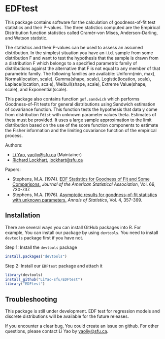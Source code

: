 # EDFtest
This package contains software for the calculation of goodness-of-fit
test statistics and their P-values. The three statistics computed are the
Empirical Distribution function statistics called Cramér-von Mises, Anderson-Darling,
and Watson statistic.  

The statistics and their P-values can be used to assess an assumed distribution. In the simplest situation
you have an i.i.d. sample from some distribution F and want to test the hypothesis that the sample is drawn from
a distribution F which belongs to a specified parametric family of distributions against the alternative that 
F is not equal to any member of that parametric family. The following families are available:
Uniform(min, max),
Normal(location, scale),
Gamma(shape, scale),
Logistic(location, scale),
Laplace(location, scale),
Weibull(shape, scale),
Extreme Value(shape, scale), and
Exponential(scale).

This package also contains function `gof.sandwich` which performs Goodness-of-Fit tests for general distributions
using Sandwich estimation of covariance function. This function tests the hypothesis that data y come from 
distribution `Fdist` with unknown parameter values theta. Estimates of theta must be provided.
It uses a large sample approximation to the limit distribution based on the use of the score function components
to estimate the Fisher information and the limiting covariance function of the empirical process.


Authors:

*   [Li Yao](https://github.com/LiYao-sfu),
    <yaoliy@sfu.ca> (Maintainer)
*   [Richard Lockhart](http://www.sfu.ca/~lockhart/),
    <lockhart@sfu.ca>

Papers:

*   Stephens, M.A. (1974). [EDF Statistics for Goodness of Fit and Some Comparisons.](https://www.jstor.org/stable/2286009?seq=4#metadata_info_tab_contents) *Journal of the American Statistical Association*, Vol. 69, 730-737.
*   Stephens, M.A. (1976). [Asymptotic results for goodness-of-fit statistics
     with unknown parameters.](https://projecteuclid.org/journals/annals-of-statistics/volume-4/issue-2/Asymptotic-Results-for-Goodness-of-Fit-Statistics-with-Unknown-Parameters/10.1214/aos/1176343411.full) *Annals of Statistics*, Vol. 4, 357-369.


## Installation
There are several ways you can install GitHub packages into R. For example,
You can install our package by using `devtools`. You need to install `devtools` package first if you have not.


Step 1: Install the `devtools` package
```R
install.packages("devtools")
```

Step 2: Install our `EDFtest` package and attach it
```R
library(devtools)
install_github("LiYao-sfu/EDFtest")
library("EDFtest")
```

## Troubleshooting
This package is still under development. EDF test for regression models and discrete distributions 
will be available for the future releases.

If you encounter a clear bug, You could create an issue on github. For other questions, please contact Li Yao by <yaoliy@sfu.ca>.
